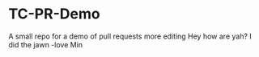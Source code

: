 # TC-PR-Demo
A small repo for a demo of pull requests
more editing
Hey how are yah?
I did the jawn
-love Min

